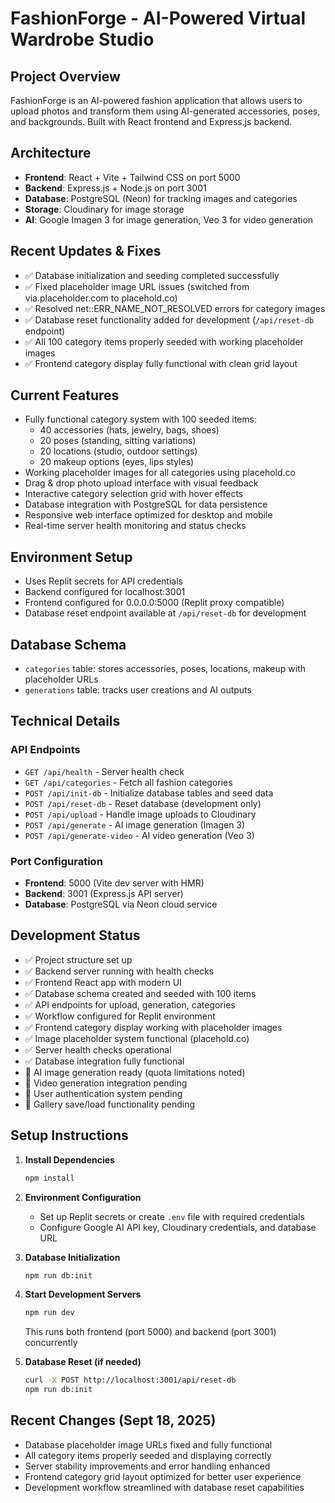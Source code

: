 # FashionForge - AI-Powered Virtual Wardrobe Studio

## Project Overview
FashionForge is an AI-powered fashion application that allows users to upload photos and transform them using AI-generated accessories, poses, and backgrounds. Built with React frontend and Express.js backend.

## Architecture
- **Frontend**: React + Vite + Tailwind CSS on port 5000
- **Backend**: Express.js + Node.js on port 3001
- **Database**: PostgreSQL (Neon) for tracking images and categories
- **Storage**: Cloudinary for image storage
- **AI**: Google Imagen 3 for image generation, Veo 3 for video generation

## Recent Updates & Fixes
- ✅ Database initialization and seeding completed successfully
- ✅ Fixed placeholder image URL issues (switched from via.placeholder.com to placehold.co)
- ✅ Resolved net::ERR_NAME_NOT_RESOLVED errors for category images
- ✅ Database reset functionality added for development (`/api/reset-db` endpoint)
- ✅ All 100 category items properly seeded with working placeholder images
- ✅ Frontend category display fully functional with clean grid layout

## Current Features
- Fully functional category system with 100 seeded items:
  - 40 accessories (hats, jewelry, bags, shoes)
  - 20 poses (standing, sitting variations)
  - 20 locations (studio, outdoor settings)
  - 20 makeup options (eyes, lips styles)
- Working placeholder images for all categories using placehold.co
- Drag & drop photo upload interface with visual feedback
- Interactive category selection grid with hover effects
- Database integration with PostgreSQL for data persistence
- Responsive web interface optimized for desktop and mobile
- Real-time server health monitoring and status checks

## Environment Setup
- Uses Replit secrets for API credentials
- Backend configured for localhost:3001
- Frontend configured for 0.0.0.0:5000 (Replit proxy compatible)
- Database reset endpoint available at `/api/reset-db` for development

## Database Schema
- `categories` table: stores accessories, poses, locations, makeup with placeholder URLs
- `generations` table: tracks user creations and AI outputs

## Technical Details

### API Endpoints
- `GET /api/health` - Server health check
- `GET /api/categories` - Fetch all fashion categories
- `POST /api/init-db` - Initialize database tables and seed data
- `POST /api/reset-db` - Reset database (development only)
- `POST /api/upload` - Handle image uploads to Cloudinary
- `POST /api/generate` - AI image generation (Imagen 3)
- `POST /api/generate-video` - AI video generation (Veo 3)

### Port Configuration
- **Frontend**: 5000 (Vite dev server with HMR)
- **Backend**: 3001 (Express.js API server)
- **Database**: PostgreSQL via Neon cloud service

## Development Status
- ✅ Project structure set up
- ✅ Backend server running with health checks
- ✅ Frontend React app with modern UI
- ✅ Database schema created and seeded with 100 items
- ✅ API endpoints for upload, generation, categories
- ✅ Workflow configured for Replit environment
- ✅ Frontend category display working with placeholder images
- ✅ Image placeholder system functional (placehold.co)
- ✅ Server health checks operational
- ✅ Database integration fully functional
- 🔄 AI image generation ready (quota limitations noted)
- 🔄 Video generation integration pending
- 🔄 User authentication system pending
- 🔄 Gallery save/load functionality pending

## Setup Instructions

1. **Install Dependencies**
   ```bash
   npm install
   ```

2. **Environment Configuration**
   - Set up Replit secrets or create `.env` file with required credentials
   - Configure Google AI API key, Cloudinary credentials, and database URL

3. **Database Initialization**
   ```bash
   npm run db:init
   ```

4. **Start Development Servers**
   ```bash
   npm run dev
   ```
   This runs both frontend (port 5000) and backend (port 3001) concurrently

5. **Database Reset (if needed)**
   ```bash
   curl -X POST http://localhost:3001/api/reset-db
   npm run db:init
   ```

## Recent Changes (Sept 18, 2025)
- Database placeholder image URLs fixed and fully functional
- All category items properly seeded and displaying correctly
- Server stability improvements and error handling enhanced
- Frontend category grid layout optimized for better user experience
- Development workflow streamlined with database reset capabilities




